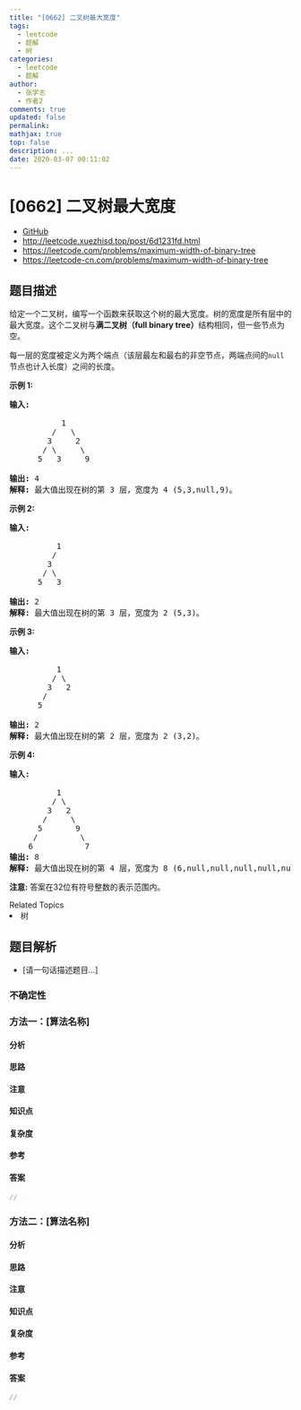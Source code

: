 ```yaml
---
title: "[0662] 二叉树最大宽度"
tags:
  - leetcode
  - 题解
  - 树
categories:
  - leetcode
  - 题解
author:
  - 张学志
  - 作者2
comments: true
updated: false
permalink:
mathjax: true
top: false
description: ...
date: 2020-03-07 00:11:02
---
```



# [0662] 二叉树最大宽度
* [GitHub](https://github.com/algoboy101/LeetCodeCrowdsource/tree/master/_posts/QA/%5B0662%5D%20%E4%BA%8C%E5%8F%89%E6%A0%91%E6%9C%80%E5%A4%A7%E5%AE%BD%E5%BA%A6.md)
* http://leetcode.xuezhisd.top/post/6d1231fd.html
* https://leetcode.com/problems/maximum-width-of-binary-tree
* https://leetcode-cn.com/problems/maximum-width-of-binary-tree


## 题目描述

<p>给定一个二叉树，编写一个函数来获取这个树的最大宽度。树的宽度是所有层中的最大宽度。这个二叉树与<strong>满二叉树（full binary tree）</strong>结构相同，但一些节点为空。</p>

<p>每一层的宽度被定义为两个端点（该层最左和最右的非空节点，两端点间的<code>null</code>节点也计入长度）之间的长度。</p>

<p><strong>示例 1:</strong></p>

<pre>
<strong>输入:</strong> 

           1
         /   \
        3     2
       / \     \  
      5   3     9 

<strong>输出:</strong> 4
<strong>解释:</strong> 最大值出现在树的第 3 层，宽度为 4 (5,3,null,9)。
</pre>

<p><strong>示例 2:</strong></p>

<pre>
<strong>输入:</strong> 

          1
         /  
        3    
       / \       
      5   3     

<strong>输出:</strong> 2
<strong>解释:</strong> 最大值出现在树的第 3 层，宽度为 2 (5,3)。
</pre>

<p><strong>示例&nbsp;3:</strong></p>

<pre>
<strong>输入:</strong> 

          1
         / \
        3   2 
       /        
      5      

<strong>输出:</strong> 2
<strong>解释:</strong> 最大值出现在树的第 2 层，宽度为 2 (3,2)。
</pre>

<p><strong>示例 4:</strong></p>

<pre>
<strong>输入:</strong> 

          1
         / \
        3   2
       /     \  
      5       9 
     /         \
    6           7
<strong>输出:</strong> 8
<strong>解释:</strong> 最大值出现在树的第 4 层，宽度为 8 (6,null,null,null,null,null,null,7)。
</pre>

<p><strong>注意:</strong> 答案在32位有符号整数的表示范围内。</p>
<div><div>Related Topics</div><div><li>树</li></div></div>


## 题目解析
* [请一句话描述题目...]

### 不确定性


### 方法一：[算法名称]

#### 分析

#### 思路

#### 注意

#### 知识点

#### 复杂度

#### 参考

#### 答案

```cpp
//
```


### 方法二：[算法名称]

#### 分析

#### 思路

#### 注意

#### 知识点

#### 复杂度

#### 参考

#### 答案

```cpp
//
```


